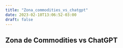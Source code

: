 ```yaml
---
title: "Zona_commodities_vs_chatgpt"
date: 2023-02-10T13:06:52-03:00
draft: false
---
```


## Zona de Commodities vs ChatGPT

